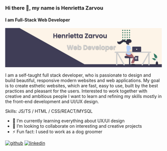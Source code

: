 ### Hi there 👋, my name is Henrietta Zarvou
#### I am Full-Stack Web Developer
![I am Full-Stack Web Developer](https://github.com/haneza/haneza/blob/main/Banner.png)

 I am a self-taught full stack developer, who is passionate to design and build beautiful, responsive modern websites and web applications. My goal is to create esthetic websites, which are fast, easy to use, built by the best practices and pleasant for the users. Interested to work together with creative and ambitious people I want to learn and refining my skills mostly in the front-end development and UI/UX design.

Skills:  JS/TS / HTML / CSS/REACT/MYSQL
 
- 🌱 I’m currently learning everything about UX/UI design 
- 👯 I’m looking to collaborate on interesting and creative projects 
- ⚡ Fun fact: I used to work as a dog groomer 


[<img src='https://cdn.jsdelivr.net/npm/simple-icons@3.0.1/icons/github.svg' alt='github' height='40'>](https://github.com/haneza)  [<img src='https://cdn.jsdelivr.net/npm/simple-icons@3.0.1/icons/linkedin.svg' alt='linkedin' height='40'>](https://www.linkedin.com/in/henriettazarvou/)  



